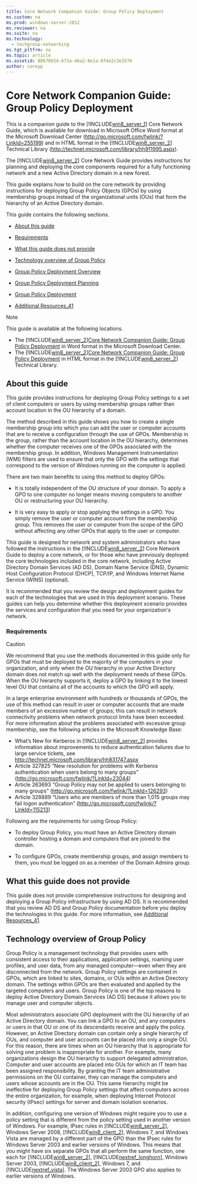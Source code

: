 ```yaml
---
title: Core Network Companion Guide: Group Policy Deployment
ms.custom: na
ms.prod: windows-server-2012
ms.reviewer: na
ms.suite: na
ms.technology: 
  - techgroup-networking
ms.tgt_pltfrm: na
ms.topic: article
ms.assetid: 80670b54-b71a-46a2-8e1a-8f4e2c3e3576
author: coreyp
---
```

# Core Network Companion Guide: Group Policy Deployment
This is a companion guide to the [!INCLUDE[win8_server_1](../Token/win8_server_1_md.md)] Core Network Guide, which is available for download in Microsoft Office Word format at the Microsoft Download Center \([http:\/\/go.microsoft.com\/fwlink\/?LinkId\=255199](http://go.microsoft.com/fwlink/?LinkId=255199)\) and in HTML format in the [!INCLUDE[win8_server_2](../Token/win8_server_2_md.md)] Technical Library \([http:\/\/technet.microsoft.com\/library\/hh911995.aspx](http://technet.microsoft.com/library/hh911995.aspx)\).  
  
The [!INCLUDE[win8_server_2](../Token/win8_server_2_md.md)] Core Network Guide provides instructions for planning and deploying the core components required for a fully functioning network and a new Active Directory domain in a new forest.  
  
This guide explains how to build on the core network by providing instructions for deploying Group Policy Objects \(GPOs\) by using membership groups instead of the organizational units \(OUs\) that form the hierarchy of an Active Directory domain.  
  
This guide contains the following sections.  
  
-   [About this guide](#bkmk_about)  
  
-   [Requirements](#bkmk_req)  
  
-   [What this guide does not provide](#bkmk_not)  
  
-   [Technology overview of Group Policy](#bkmk_overview)  
  
-   [Group Policy Deployment Overview](../Topic/Group-Policy-Deployment-Overview.md)  
  
-   [Group Policy Deployment Planning](../Topic/Group-Policy-Deployment-Planning.md)  
  
-   [Group Policy Deployment](../Topic/Group-Policy-Deployment.md)  
  
-   [Additional Resources_41](../Topic/Additional-Resources_41.md)  
  
> [!NOTE]  
> This guide is available at the following locations.  
>   
> -   The [!INCLUDE[win8_server_2](../Token/win8_server_2_md.md)][Core Network Companion Guide: Group Policy Deployment](http://www.microsoft.com/download/details.aspx?id=36050) in Word format in the Microsoft Download Center.  
> -   The [!INCLUDE[win8_server_2](../Token/win8_server_2_md.md)][Core Network Companion Guide: Group Policy Deployment](../Topic/Core-Network-Companion-Guide--Group-Policy-Deployment.md) in HTML format in the [!INCLUDE[win8_server_2](../Token/win8_server_2_md.md)] Technical Library.  
  
## <a name="bkmk_about"></a>About this guide  
This guide provides instructions for deploying Group Policy settings to a set of client computers or users by using membership groups rather than account location in the OU hierarchy of a domain.  
  
The method described in this guide shows you how to create a single membership group into which you can add the user or computer accounts that are to receive a configuration through the use of GPOs. Membership in the group, rather than the account location in the OU hierarchy, determines whether the computer receives one of the GPOs associated with the membership group. In addition, Windows Management Instrumentation \(WMI\) filters are used to ensure that only the GPO with the settings that correspond to the version of Windows running on the computer is applied.  
  
There are two main benefits to using this method to deploy GPOs:  
  
-   It is totally independent of the OU structure of your domain. To apply a GPO to one computer no longer means moving computers to another OU or restructuring your OU hierarchy.  
  
-   It is very easy to apply or stop applying the settings in a GPO. You simply remove the user or computer account from the membership group. This removes the user or computer from the scope of the GPO without affecting any other GPOs that apply to the user or computer.  
  
This guide is designed for network and system administrators who have followed the instructions in the [!INCLUDE[win8_server_2](../Token/win8_server_2_md.md)] Core Network Guide to deploy a core network, or for those who have previously deployed the core technologies included in the core network, including Active Directory Domain Services \(AD DS\), Domain Name Service \(DNS\), Dynamic Host Configuration Protocol \(DHCP\), TCP\/IP, and Windows Internet Name Service \(WINS\) \(optional\).  
  
It is recommended that you review the design and deployment guides for each of the technologies that are used in this deployment scenario. These guides can help you determine whether this deployment scenario provides the services and configuration that you need for your organization's network.  
  
### <a name="bkmk_req"></a>Requirements  
  
> [!CAUTION]  
> We recommend that you use the methods documented in this guide only for GPOs that must be deployed to the majority of the computers in your organization, and only when the OU hierarchy in your Active Directory domain does not match up well with the deployment needs of these GPOs. When the OU hierarchy supports it, deploy a GPO by linking it to the lowest level OU that contains all of the accounts to which the GPO will apply.  
>   
> In a large enterprise environment with hundreds or thousands of GPOs, the use of this method can result in user or computer accounts that are made members of an excessive number of groups; this can result in network connectivity problems when network protocol limits have been exceeded. For more information about the problems associated with excessive group membership, see the following articles in the Microsoft Knowledge Base:  
>   
> -   What’s New for Kerberos in [!INCLUDE[win8_server_2](../Token/win8_server_2_md.md)] provides information about improvements to reduce authentication failures due to large service tickets, see [http:\/\/technet.microsoft.com\/library\/hh831747.aspx](http://technet.microsoft.com/library/hh831747.aspx)  
> -   Article 327825 “New resolution for problems with Kerberos authentication when users belong to many groups” \([http:\/\/go.microsoft.com\/fwlink\/?LinkId\=23044](http://go.microsoft.com/fwlink/?LinkId=23044)\)  
> -   Article 263693 “Group Policy may not be applied to users belonging to many groups” \([http:\/\/go.microsoft.com\/fwlink\/?LinkId\=126293](http://go.microsoft.com/fwlink/?LinkId=126293)\)  
> -   Article 328889 “Users who are members of more than 1,015 groups may fail logon authentication” \([http:\/\/go.microsoft.com\/fwlink\/?LinkId\=115213](http://go.microsoft.com/fwlink/?LinkId=115213)\)  
  
Following are the requirements for using Group Policy:  
  
-   To deploy Group Policy, you must have an Active Directory domain controller hosting a domain and computers that are joined to the domain.  
  
-   To configure GPOs, create membership groups, and assign members to them, you must be logged on as a member of the Domain Admins group.  
  
## <a name="bkmk_not"></a>What this guide does not provide  
This guide does not provide comprehensive instructions for designing and deploying a Group Policy infrastructure by using AD DS. It is recommended that you review AD DS and Group Policy documentation before you deploy the technologies in this guide. For more information, see [Additional Resources_41](../Topic/Additional-Resources_41.md).  
  
## <a name="bkmk_overview"></a>Technology overview of Group Policy  
Group Policy is a management technology that provides users with consistent access to their applications, application settings, roaming user profiles, and user data, from any managed computer—even when they are disconnected from the network. Group Policy settings are contained in GPOs, which are linked to sites, domains, or OUs within an Active Directory domain. The settings within GPOs are then evaluated and applied by the targeted computers and users. Group Policy is one of the top reasons to deploy Active Directory Domain Services \(AD DS\) because it allows you to manage user and computer objects.  
  
Most administrators associate GPO deployment with the OU hierarchy of an Active Directory domain. You can link a GPO to an OU, and any computers or users in that OU or one of its descendants receive and apply the policy. However, an Active Directory domain can contain only a single hierarchy of OUs, and computer and user accounts can be placed into only a single OU. For this reason, there are times when an OU hierarchy that is appropriate for solving one problem is inappropriate for another. For example, many organizations design the OU hierarchy to support delegated administration. Computer and user accounts are placed into OUs for which an IT team has been assigned responsibility. By granting the IT team administrative permissions on the OU container, they can manage the computers and users whose accounts are in the OU. This same hierarchy might be ineffective for deploying Group Policy settings that affect computers across the entire organization, for example, when deploying Internet Protocol security \(IPsec\) settings for server and domain isolation scenarios.  
  
In addition, configuring one version of Windows might require you to use a policy setting that is different from the policy setting used in another version of Windows. For example, IPsec rules in [!INCLUDE[win8_server_2](../Token/win8_server_2_md.md)], Windows Server 2008, [!INCLUDE[win8_client_2](../Token/win8_client_2_md.md)], Windows 7, and Windows Vista are managed by a different part of the GPO than the IPsec rules for Windows Server 2003 and earlier versions of Windows. This means that you might have six separate GPOs that all perform the same function, one each for [!INCLUDE[win8_server_2](../Token/win8_server_2_md.md)], [!INCLUDE[nextref_longhorn](../Token/nextref_longhorn_md.md)], Windows Server 2003, [!INCLUDE[win8_client_2](../Token/win8_client_2_md.md)], Windows 7, and [!INCLUDE[nextref_vista](../Token/nextref_vista_md.md)]. The Windows Server 2003 GPO also applies to earlier versions of Windows.  
  
